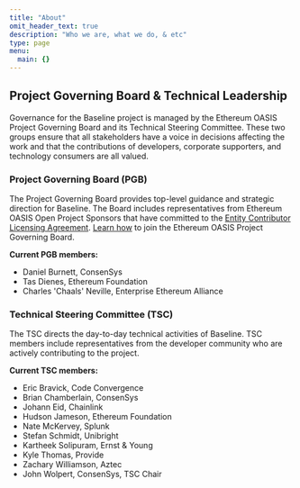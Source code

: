 ```yaml
---
title: "About"
omit_header_text: true
description: "Who we are, what we do, & etc"
type: page
menu:
  main: {}
---
```


## Project Governing Board & Technical Leadership

Governance for the Baseline project is managed by the Ethereum OASIS Project Governing Board and its Technical Steering Committee. These two groups ensure that all stakeholders have a voice in decisions affecting the work and that the
contributions of developers, corporate supporters, and technology
consumers are all valued.

### Project Governing Board (PGB)

The Project Governing Board provides top-level guidance and strategic direction for Baseline. The Board includes representatives from Ethereum OASIS Open Project Sponsors that have committed to the [Entity Contributor Licensing Agreement](https://www.oasis-open.org/resources/projects/cla/projects-entity-cla). [Learn how](mailto:communications@oasis-open.org) to join the Ethereum OASIS Project Governing Board.  

**Current PGB members:**

* Daniel Burnett, ConsenSys
* Tas Dienes, Ethereum Foundation
* Charles 'Chaals' Neville, Enterprise Ethereum Alliance

### Technical Steering Committee (TSC)

The TSC directs the day-to-day technical activities of Baseline. TSC
members include representatives from the developer community who are
actively contributing to the project.

**Current TSC members:**

* Eric Bravick, Code Convergence
* Brian Chamberlain, ConsenSys
* Johann Eid, Chainlink
* Hudson Jameson, Ethereum Foundation
* Nate McKervey, Splunk
* Stefan Schmidt, Unibright
* Kartheek Solipuram, Ernst & Young
* Kyle Thomas, Provide
* Zachary Williamson, Aztec
* John Wolpert, ConsenSys, TSC Chair
